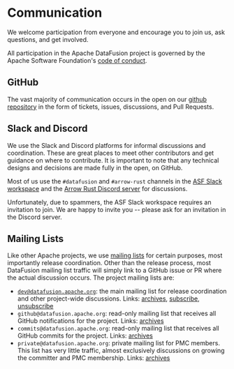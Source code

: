 <!---
  Licensed to the Apache Software Foundation (ASF) under one
  or more contributor license agreements.  See the NOTICE file
  distributed with this work for additional information
  regarding copyright ownership.  The ASF licenses this file
  to you under the Apache License, Version 2.0 (the
  "License"); you may not use this file except in compliance
  with the License.  You may obtain a copy of the License at

    http://www.apache.org/licenses/LICENSE-2.0

  Unless required by applicable law or agreed to in writing,
  software distributed under the License is distributed on an
  "AS IS" BASIS, WITHOUT WARRANTIES OR CONDITIONS OF ANY
  KIND, either express or implied.  See the License for the
  specific language governing permissions and limitations
  under the License.
-->

# Communication

We welcome participation from everyone and encourage you to join us, ask
questions, and get involved.

All participation in the Apache DataFusion project is governed by the
Apache Software Foundation's [code of
conduct](https://www.apache.org/foundation/policies/conduct.html).

## GitHub

The vast majority of communication occurs in the open on our
[github repository](https://github.com/apache/datafusion) in the form of tickets, issues, discussions, and Pull Requests.

## Slack and Discord

We use the Slack and Discord platforms for informal discussions and coordination. These are great places to
meet other contributors and get guidance on where to contribute. It is important to note that any technical designs and
decisions are made fully in the open, on GitHub.

Most of us use the `#datafusion` and `#arrow-rust` channels in the [ASF Slack
workspace](https://s.apache.org/slack-invite) and the [Arrow Rust Discord
server](https://discord.gg/Qw5gKqHxUM) for discussions.

Unfortunately, due to spammers, the ASF Slack workspace requires an invitation
to join. We are happy to invite you -- please ask for an invitation in the
Discord server.

## Mailing Lists

Like other Apache projects, we use [mailing lists] for certain purposes, most
importantly release coordination. Other than the release process, most
DataFusion mailing list traffic will simply link to a GitHub issue or PR where
the actual discussion occurs. The project mailing lists are:

- [`dev@datafusion.apache.org`](mailto:dev@datafusion.apache.org): the main
  mailing list for release coordination and other project-wide discussions. Links:
  [archives](https://lists.apache.org/list.html?dev@datafusion.apache.org),
  [subscribe](mailto:dev-subscribe@datafusion.apache.org),
  [unsubscribe](mailto:dev-unsubscribe@datafusion.apache.org)
- `github@datafusion.apache.org`: read-only mailing list that receives all GitHub notifications for the project. Links:
  [archives](https://lists.apache.org/list.html?github@datafusion.apache.org)
- `commits@datafusion.apache.org`: read-only mailing list that receives all GitHub commits for the project. Links:
  [archives](https://lists.apache.org/list.html?commits@datafusion.apache.org)
- `private@datafusion.apache.org`: private mailing list for PMC members. This list has very little traffic, almost exclusively discussions on growing the committer and PMC membership. Links:
  [archives](https://lists.apache.org/list.html?private@datafusion.apache.org)

[mailing lists]: https://www.apache.org/foundation/mailinglists

```

```
